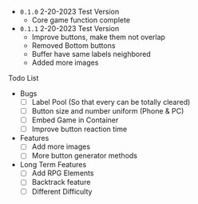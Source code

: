 - `0.1.0` 2-20-2023 Test Version 
  - Core game function complete
- `0.1.1` 2-20-2023 Test Version
  - Improve buttons, make them not overlap
  - Removed Bottom buttons
  - Buffer have same labels neighbored
  - Added more images

Todo List
- Bugs
  - [ ] Label Pool (So that every can be totally cleared)
  - [ ] Button size and number uniform (Phone & PC)
  - [ ] Embed Game in Container
  - [ ] Improve button reaction time
- Features
  - [ ] Add more images
  - [ ] More button generator methods
- Long Term Features
  - [ ] Add RPG Elements
  - [ ] Backtrack feature
  - [ ] Different Difficulty